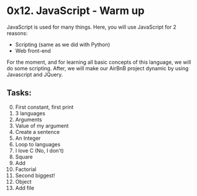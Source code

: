 # 0x12. JavaScript - Warm up

JavaScript is used for many things. Here, you will use JavaScript for 2 reasons:

 - Scripting (same as we did with Python)
 - Web front-end

For the moment, and for learning all basic concepts of this language, we will do some scripting. After, we will make our AirBnB project dynamic by using Javascript and JQuery.

## Tasks:

0. First constant, first print
1. 3 languages
2. Arguments
3. Value of my argument
4. Create a sentence
5. An Integer
6. Loop to languages
7. I love C (No, I don't)
8. Square
9. Add
10. Factorial
11. Second biggest!
12. Object
13. Add file